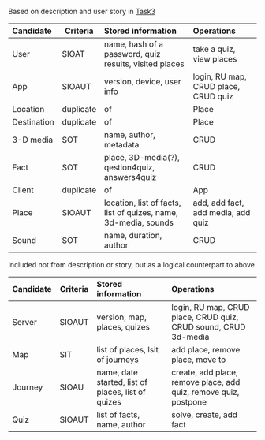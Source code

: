 Based on description and user story in [Task3](https://github.com/randomunrandom/corona_travel/blob/c0231f534defd03539edac0142a58a1222940785/Task%203.%20Product%20definition.pptx)

| Candidate   | Criteria  | Stored information                                              | Operations                           |
|:------------|-----------|:----------------------------------------------------------------|:-------------------------------------|
| User        | SIOAT     | name, hash of a password, quiz results, visited places          | take a quiz, view places             |
| App         | SIOAUT    | version, device, user info                                      | login, RU map, CRUD place, CRUD quiz |
| Location    | duplicate | of                                                              | Place                                |
| Destination | duplicate | of                                                              | Place                                |
| 3-D media   | SOT       | name, author, metadata                                          | CRUD                                 |
| Fact        | SOT       | place, 3D-media(?), qestion4quiz, answers4quiz                  | CRUD                                 |
| Client      | duplicate | of                                                              | App                                  |
| Place       | SIOAUT    | location, list of facts, list of quizes, name, 3d-media, sounds | add, add fact, add media, add quiz   |
| Sound       | SOT       | name, duration, author                                          | CRUD                                 |

Included not from description or story, but as a logical counterpart to above

| Candidate   | Criteria  | Stored information                                 | Operations                                                       |
|:------------|-----------|:---------------------------------------------------|:-----------------------------------------------------------------|
| Server      | SIOAUT    | version, map, places, quizes                       | login, RU map, CRUD place, CRUD quiz, CRUD sound, CRUD 3d-media  |
| Map         | SIT       | list of places, lsit of journeys                   | add place, remove place, move to                                 |
| Journey     | SIOAU     | name, date started, list of places, list of quizes | create, add place, remove place, add quiz, remove quiz, postpone |
| Quiz        | SIOAUT    | list of facts, name, author                        | solve, create, add fact                                          |

